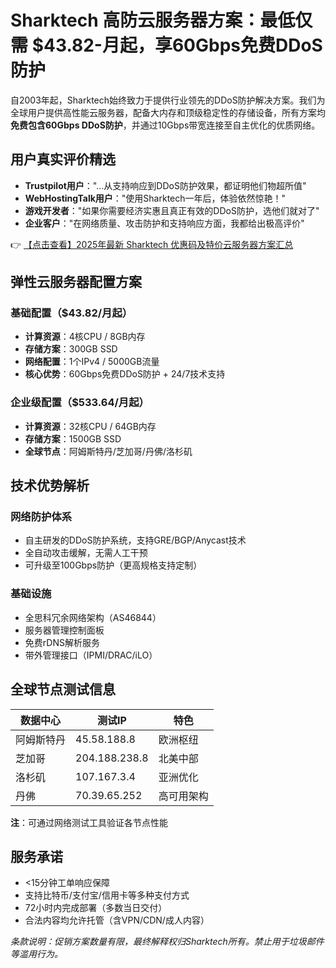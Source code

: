 # Sharktech 高防云服务器方案：最低仅需 $43.82-月起，享60Gbps免费DDoS防护

自2003年起，Sharktech始终致力于提供行业领先的DDoS防护解决方案。我们为全球用户提供高性能云服务器，配备大内存和顶级稳定性的存储设备，所有方案均**免费包含60Gbps DDoS防护**，并通过10Gbps带宽连接至自主优化的优质网络。

## 用户真实评价精选

- **Trustpilot用户**："...从支持响应到DDoS防护效果，都证明他们物超所值"
- **WebHostingTalk用户**："使用Sharktech一年后，体验依然惊艳！"
- **游戏开发者**："如果你需要经济实惠且真正有效的DDoS防护，选他们就对了"
- **企业客户**："在网络质量、攻击防护和支持响应方面，我都给出极高评价"

👉 [【点击查看】2025年最新 Sharktech 优惠码及特价云服务器方案汇总](https://bit.ly/Sharktech)

## 弹性云服务器配置方案

### 基础配置（$43.82/月起）
- **计算资源**：4核CPU / 8GB内存
- **存储方案**：300GB SSD
- **网络配置**：1个IPv4 / 5000GB流量
- **核心优势**：60Gbps免费DDoS防护 + 24/7技术支持

### 企业级配置（$533.64/月起）
- **计算资源**：32核CPU / 64GB内存
- **存储方案**：1500GB SSD
- **全球节点**：阿姆斯特丹/芝加哥/丹佛/洛杉矶

## 技术优势解析

### 网络防护体系
- 自主研发的DDoS防护系统，支持GRE/BGP/Anycast技术
- 全自动攻击缓解，无需人工干预
- 可升级至100Gbps防护（更高规格支持定制）

### 基础设施
- 全思科冗余网络架构（AS46844）
- 服务器管理控制面板
- 免费rDNS解析服务
- 带外管理接口（IPMI/DRAC/iLO）

## 全球节点测试信息
| 数据中心 | 测试IP | 特色 |
|---------|--------|------|
| 阿姆斯特丹 | 45.58.188.8 | 欧洲枢纽 |
| 芝加哥 | 204.188.238.8 | 北美中部 |
| 洛杉矶 | 107.167.3.4 | 亚洲优化 |
| 丹佛 | 70.39.65.252 | 高可用架构 |

**注**：可通过网络测试工具验证各节点性能

## 服务承诺
- <15分钟工单响应保障
- 支持比特币/支付宝/信用卡等多种支付方式
- 72小时内完成部署（多数当日交付）
- 合法内容均允许托管（含VPN/CDN/成人内容）

*条款说明：促销方案数量有限，最终解释权归Sharktech所有。禁止用于垃圾邮件等滥用行为。*